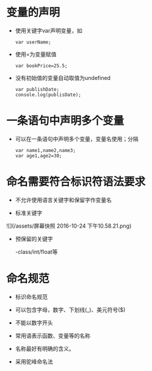 # 变量的声明

 - 使用关键字var声明变量，如

       var userName;

 - 使用=为变量赋值

       var bookPrice=25.5;

 - 没有初始值的变量自动取值为undefined

       var publishDate;
       console.log(publisDate);

# 一条语句中声明多个变量

 - 可以在一条语句中声明多个变量，变量名使用；分隔

       var name1,name2,name3;
       var age1,age2=30;

# 命名需要符合标识符语法要求

  - 不允许使用语言关键字和保留字作变量名

  - 标准关键字

 ![](/assets/屏幕快照 2016-10-24 下午10.58.21.png)

  - 预保留的关键字

    -class/int/float等

# 命名规范

  - 标识命名规范
  
   - 可以包含字母，数字、下划线(_)、美元符号($)

   - 不能以数字开头

   - 常用语表示函数、变量等的名称
   - 名称最好有明确的含义。
   - 采用驼峰命名法